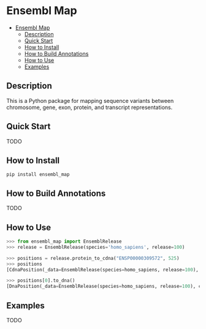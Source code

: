 # Ensembl Map

- [Ensembl Map](#ensembl-map)
  - [Description](#description)
  - [Quick Start](#quick-start)
  - [How to Install](#how-to-install)
  - [How to Build Annotations](#how-to-build-annotations)
  - [How to Use](#how-to-use)
  - [Examples](#examples)

## Description

This is a Python package for mapping sequence variants between chromosome, gene, exon, protein, and transcript representations.

## Quick Start

TODO

## How to Install

```pytest
pip install ensembl_map
```

## How to Build Annotations

TODO

## How to Use

```python
>>> from ensembl_map import EnsemblRelease
>>> release = EnsemblRelease(species='homo_sapiens', release=100)
```

```python
>>> positions = release.protein_to_cdna("ENSP00000309572", 525)
>>> positions
[CdnaPosition(_data=EnsemblRelease(species=homo_sapiens, release=100), contig_id='5', start=1573, end=1575, strand='-', gene_id='ENSG00000164362', gene_name='TERT', transcript_id='ENST00000310581', transcript_name='TERT-201', protein_id='ENSP00000309572')]
```

```python
>>> positions[0].to_dna()
[DnaPosition(_data=EnsemblRelease(species=homo_sapiens, release=100), contig_id='5', start=1282623, end=1293313, strand='-')]
```

## Examples

TODO
